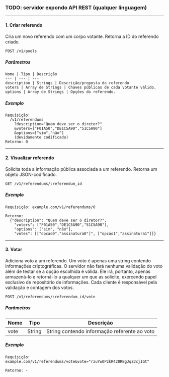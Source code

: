 ### TODO: servidor expondo API REST (qualquer linguagem)

---

#### 1. Criar referendo

Cria um novo referendo com um corpo votante. Retorna a ID do referendo criado.

    POST /v1/pools 

##### Parâmetros

    Nome | Tipo | Descrição
    --- | --- | --- 
    description | Strings | Descrição/proposta do referendo
    voters | Array de Strings | Chaves públicas de cada votante válido.
    options | Array de Strings | Opções do referendo.

##### Exemplo

    Requisição: 
      /v1/referendums
        ?description="Quem deve ser o diretor?"
        &voters=["F01A50","DE1C5A90","51C5A90"]
        &options=["sim","não"]
        (devidamente codificado)
    Retorno: 0

---

#### 2. Visualizar referendo

Solicita toda a informação pública associada a um referendo. Retorna um objeto JSON-codificado.

    GET /v1/referendums/:referendum_id

##### Exemplo

    Requisição: example.com/v1/referendums/0

    Retorno: 
      {"description": "Quem deve ser o diretor?",
        "voters": ["F01A50","DE1C5A90","51C5A90"],
        "options": ["sim", "não"],
        "votes": [["opcao0","assinatura0"]", ["opcao1","assinatura1"]]}

---

#### 3. Votar

Adiciona voto a um referendo. Um voto é apenas uma string contendo informações criptográficas. O servidor não fará nenhuma validação do voto além de testar se a opção escolhida é válida. Ele irá, portanto, apenas armazená-lo e retorná-lo a qualquer um que as solicite, exercendo papel exclusivo de repositório de informações. Cada cliente é responsável pela validação e contagem dos votos.

    POST /v1/referendums/:referendum_id/vote

##### Parâmetros

Nome | Tipo | Descrição
--- | --- | ---
vote | String | String contendo informação referente ao voto


##### Exemplo

    Requisição: example.com/v1/referendums/vote&vote="rzuYw0PzkR420RBgJqZ3cjIGt"

    Retorno: -
